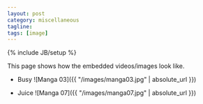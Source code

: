 ```yaml
---
layout: post
category: miscellaneous
tagline: 
tags: [image]
---
```

{% include JB/setup %}

This page shows how the embedded videos/images look like.

* Busy
![Manga 03]({{ "/images/manga03.jpg" | absolute_url }})

* Juice
![Manga 07]({{ "/images/manga07.jpg" | absolute_url }})